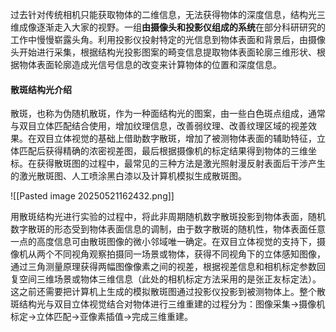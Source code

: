 过去针对传统相机只能获取物体的二维信息，无法获得物体的深度信息，结构光三维成像逐渐走入大家的视野。一组**由摄像头和投影仪组成的系统**在部分科研研究的工作中慢慢崭露头角。利用投影仪投射特定的光信息到物体表面和背景后，由摄像头开始进行采集，根据结构光投影图案的畸变信息提取物体表面轮廓三维形状、根据物体表面轮廓造成光信号信息的改变来计算物体的位置和深度信息。

#### **散斑结构光介绍**  
散斑，也称为伪随机散斑，作为一种面结构光的图案，由一些白色斑点组成，通常与双目立体匹配结合使用，增加纹理信息，改善弱纹理、改善纹理区域的视差效果。在双目立体视觉的基础上借助数字散斑，增加了被测物体表面的辅助特征，立体匹配后获得精确的浓密视差图，最后根据摄像机的标定结果得到物体的三维坐标。在获得散斑图的过程中，最常见的三种方法是激光照射漫反射表面后干涉产生的激光散斑图、人工喷涂黑白漆以及计算机模拟生成散斑图。

![[Pasted image 20250521162432.png]]

用散斑结构光进行实验的过程中，将此非周期随机数字散斑投影到物体表面，随机数字散斑的形态受到物体表面信息的调制，由于数字散斑的随机性，物体表面任意一点的高度信息可由散斑图像的微小邻域唯一确定。在双目立体视觉的支持下，摄像机从两个不同视角观察拍摄同一场景或物体，获得不同视角下的立体感知图像，通过三角测量原理获得两幅图像像素之间的视差，根据视差信息和相机标定参数回复空间三维场景或物体三维信息（此处的相机标定方法采用的是张正友标定法）。这之前还需要把计算机上生成的模拟散斑图通过投影仪投影到被测物体上。整个散斑结构光与双目立体视觉结合对物体进行三维重建的过程分为：图像采集→摄像机标定→立体匹配→亚像素插值→完成三维重建。

